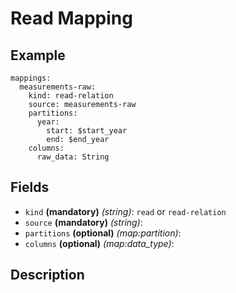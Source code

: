 # Read Mapping


## Example
```
mappings:
  measurements-raw:
    kind: read-relation
    source: measurements-raw
    partitions:
      year:
        start: $start_year
        end: $end_year
    columns:
      raw_data: String
```

## Fields

* `kind` **(mandatory)** *(string)*: `read` or `read-relation`
* `source` **(mandatory)** *(string)*:
* `partitions` **(optional)** *(map:partition)*:
* `columns` **(optional)** *(map:data_type)*:


## Description
